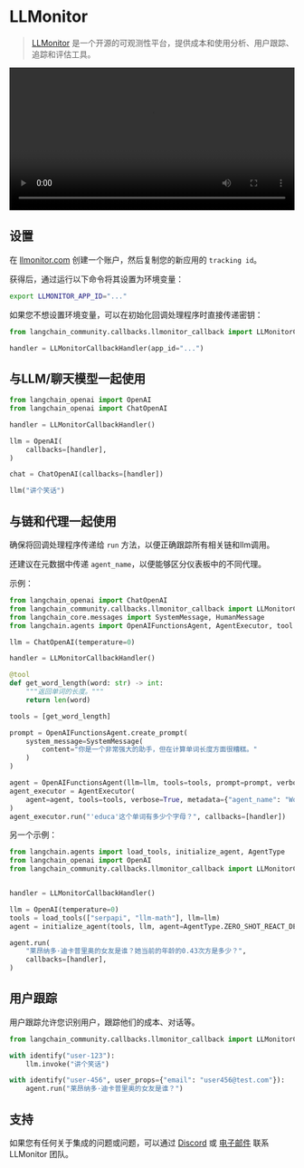 # LLMonitor

>[LLMonitor](https://llmonitor.com?utm_source=langchain&utm_medium=py&utm_campaign=docs) 是一个开源的可观测性平台，提供成本和使用分析、用户跟踪、追踪和评估工具。

<video controls width='100%' >
  <source src='https://llmonitor.com/videos/demo-annotated.mp4'/>
</video>

## 设置

在 [llmonitor.com](https://llmonitor.com?utm_source=langchain&utm_medium=py&utm_campaign=docs) 创建一个账户，然后复制您的新应用的 `tracking id`。

获得后，通过运行以下命令将其设置为环境变量：

```bash
export LLMONITOR_APP_ID="..."
```

如果您不想设置环境变量，可以在初始化回调处理程序时直接传递密钥：

```python
from langchain_community.callbacks.llmonitor_callback import LLMonitorCallbackHandler

handler = LLMonitorCallbackHandler(app_id="...")
```

## 与LLM/聊天模型一起使用

```python
from langchain_openai import OpenAI
from langchain_openai import ChatOpenAI

handler = LLMonitorCallbackHandler()

llm = OpenAI(
    callbacks=[handler],
)

chat = ChatOpenAI(callbacks=[handler])

llm("讲个笑话")

```

## 与链和代理一起使用

确保将回调处理程序传递给 `run` 方法，以便正确跟踪所有相关链和llm调用。

还建议在元数据中传递 `agent_name`，以便能够区分仪表板中的不同代理。

示例：

```python
from langchain_openai import ChatOpenAI
from langchain_community.callbacks.llmonitor_callback import LLMonitorCallbackHandler
from langchain_core.messages import SystemMessage, HumanMessage
from langchain.agents import OpenAIFunctionsAgent, AgentExecutor, tool

llm = ChatOpenAI(temperature=0)

handler = LLMonitorCallbackHandler()

@tool
def get_word_length(word: str) -> int:
    """返回单词的长度。"""
    return len(word)

tools = [get_word_length]

prompt = OpenAIFunctionsAgent.create_prompt(
    system_message=SystemMessage(
        content="你是一个非常强大的助手，但在计算单词长度方面很糟糕。"
    )
)

agent = OpenAIFunctionsAgent(llm=llm, tools=tools, prompt=prompt, verbose=True)
agent_executor = AgentExecutor(
    agent=agent, tools=tools, verbose=True, metadata={"agent_name": "WordCount"}  # <- 推荐，指定一个自定义名称
)
agent_executor.run("'educa'这个单词有多少个字母？", callbacks=[handler])
```

另一个示例：

```python
from langchain.agents import load_tools, initialize_agent, AgentType
from langchain_openai import OpenAI
from langchain_community.callbacks.llmonitor_callback import LLMonitorCallbackHandler


handler = LLMonitorCallbackHandler()

llm = OpenAI(temperature=0)
tools = load_tools(["serpapi", "llm-math"], llm=llm)
agent = initialize_agent(tools, llm, agent=AgentType.ZERO_SHOT_REACT_DESCRIPTION, metadata={ "agent_name": "GirlfriendAgeFinder" })  # <- 推荐，指定一个自定义名称

agent.run(
    "莱昂纳多·迪卡普里奥的女友是谁？她当前的年龄的0.43次方是多少？",
    callbacks=[handler],
)
```

## 用户跟踪
用户跟踪允许您识别用户，跟踪他们的成本、对话等。

```python
from langchain_community.callbacks.llmonitor_callback import LLMonitorCallbackHandler, identify

with identify("user-123"):
    llm.invoke("讲个笑话")

with identify("user-456", user_props={"email": "user456@test.com"}):
    agent.run("莱昂纳多·迪卡普里奥的女友是谁？")
```
## 支持

如果您有任何关于集成的问题或问题，可以通过 [Discord](http://discord.com/invite/8PafSG58kK) 或 [电子邮件](mailto:vince@llmonitor.com) 联系 LLMonitor 团队。
